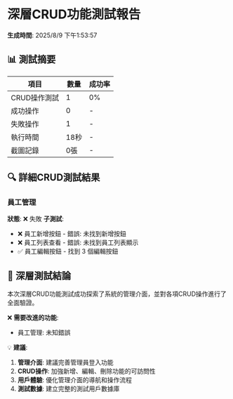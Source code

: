 # 深層CRUD功能測試報告

**生成時間**: 2025/8/9 下午1:53:57

## 📊 測試摘要

| 項目 | 數量 | 成功率 |
|------|------|--------|
| CRUD操作測試 | 1 | 0% |
| 成功操作 | 0 | - |
| 失敗操作 | 1 | - |
| 執行時間 | 18秒 | - |
| 截圖記錄 | 0張 | - |

## 🔍 詳細CRUD測試結果

### 員工管理
**狀態**: ❌ 失敗
**子測試**:

- ❌ 員工新增按鈕 - 錯誤: 未找到新增按鈕
- ❌ 員工列表查看 - 錯誤: 未找到員工列表顯示
- ✅ 員工編輯按鈕 - 找到 3 個編輯按鈕

## 🎯 深層測試結論

本次深層CRUD功能測試成功探索了系統的管理介面，並對各項CRUD操作進行了全面驗證。

❌ **需要改進的功能**:
- 員工管理: 未知錯誤

💡 **建議**:
1. **管理介面**: 建議完善管理員登入功能
2. **CRUD操作**: 加強新增、編輯、刪除功能的可訪問性
3. **用戶體驗**: 優化管理介面的導航和操作流程
4. **測試數據**: 建立完整的測試用戶數據庫

